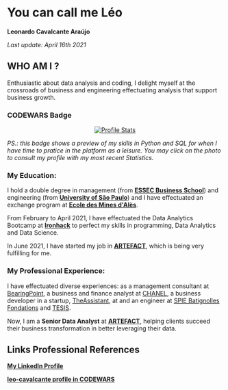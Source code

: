 # You can call me **Léo**
**Leonardo Cavalcante Araújo**

*Last update: April 16th 2021*

## WHO AM I ?

Enthusiastic about data analysis and coding, I delight myself at the crossroads of business and engineering effectuating analysis that support business growth.

### CODEWARS Badge

<a href="https://www.codewars.com/users/leo-cavalcante/"><div style="text-align:center"><img src="https://www.codewars.com/users/leo-cavalcante/badges/large" alt="Profile Stats" align="center"/></div></a>

*PS.: this badge shows a preview of my skills in Python and SQL for when I have time to pratice in the platform as a leisure. You may click on the photo to consult my profile with my most recent Statistics.*

### My Education:
I hold a double degree in management (from **[ESSEC Business School](https://www.essec.edu/fr/grande-ecole/)**) and engineering (from **[University of São Paulo](https://www5.usp.br/)**) and I have effectuated an exchange program at **[Ecole des Mines d'Alès](https://www.mines-ales.fr/en)**.

From February to April 2021, I have effectuated the Data Analytics Bootcamp at **[Ironhack](https://www.ironhack.com/en/data-analytics)** to perfect my skills in programming, Data Analytics and Data Science.

In June 2021, I have started my job in **[ARTEFACT](https://www.artefact.com/)**, which is being very fulfilling for me.

### My Professional Experience:
I have effectuated diverse experiences: as a management consultant at [BearingPoint](https://www.bearingpoint.com/en/), a business and finance analyst at [CHANEL](https://www.chanel.com/fr/mode/news.html), a business developer in a startup, [TheAssistant](https://www.theassistant.com/), at and an engineer at [SPIE Batignolles Fondations](https://www.spiebatignolles.fr/notre-groupe/nos-entites/spie-batignolles-fondations) and [TESIS](http://www.tesis.com.br/site/index.php).

Now, I am a **Senior Data Analyst** at **[ARTEFACT](https://www.artefact.com/)**, helping clients succeed their business transformation in better leveraging their data.

## Links Professional References

**[My LinkedIn Profile](https://www.linkedin.com/in/leo-cavalcante)**

**[leo-cavalcante profile in CODEWARS](https://www.codewars.com/users/leo-cavalcante)**
